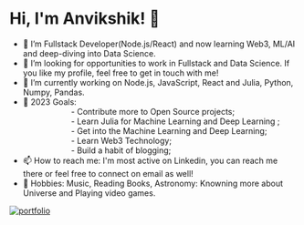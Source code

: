 # Hi, I'm Anvikshik! 👋


- 🔭 I’m Fullstack Developer(Node.js/React) and now learning Web3, ML/AI and deep-diving into Data Science.
- 👯 I’m looking for opportunities to work in Fullstack and Data Science. If you like my profile, feel free to get in touch with me!
- 🔭 I’m currently working on Node.js, JavaScript, React and Julia, Python, Numpy, Pandas.
- 🥅 2023 Goals: \
       - Contribute more to Open Source projects;\
      - Learn Julia for Machine Learning and Deep Learning ;\
      - Get into the Machine Learning and Deep Learning; \
      - Learn Web3 Technology;\
      - Build a habit of blogging;
- 📫 How to reach me: I'm most active on Linkedin, you can reach me there or feel free to connect on email as well!
- 🚀 Hobbies: Music, Reading Books, Astronomy: Knowning more about Universe and Playing video games.

[![portfolio](https://img.shields.io/badge/my_portfolio-000?style=for-the-badge&logo=ko-fi&logoColor=white)](https://anvikshik.github.io/anvikshik/)
